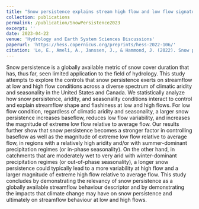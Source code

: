 ```yaml
---
title: "Snow persistence explains stream high flow and low flow signatures with differing relationships by aridity and climatic seasonality"
collection: publications
permalink: /publication/SnowPersistence2023
excerpt: ''
date: 2023-04-22
venue: 'Hydrology and Earth System Sciences Discussions'
paperurl: 'https://hess.copernicus.org/preprints/hess-2022-106/'
citation: 'Le, E., Ameli, A., Janssen, J., & Hammond, J. (2022). Snow persistence explains stream high flow and low flow signatures with differing relationships by aridity and climatic seasonality. Hydrology and Earth System Sciences Discussions, 1-22.'
---
```

Snow persistence is a globally available metric of snow cover duration that has, thus far, seen limited application to the field of hydrology. This study attempts to explore the controls that snow persistence exerts on streamflow at low and high flow conditions across a diverse spectrum of climatic aridity and seasonality in the United States and Canada. We statistically analyze how snow persistence, aridity, and seasonality conditions interact to control and explain streamflow shape and flashiness at low and high flows. For low flow condition, regardless of climatic aridity and seasonality, a larger snow persistence increases baseflow, reduces low flow variability, and increases the magnitude of extreme low flow relative to average flow. Our results further show that snow persistence becomes a stronger factor in controlling baseflow as well as the magnitude of extreme low flow relative to average flow, in regions with a relatively high aridity and/or with summer-dominant precipitation regimes (or in-phase seasonality). On the other hand, in catchments that are moderately wet to very arid with winter-dominant precipitation regimes (or out-of-phase seasonality), a longer snow persistence could typically lead to a more variability at high flow and a larger magnitude of extreme high flow relative to average flow. This study concludes by demonstrating the relevancy of snow persistence as a globally available streamflow behaviour descriptor and by demonstrating the impacts that climate change may have on snow persistence and ultimately on streamflow behaviour at low and high flows.
